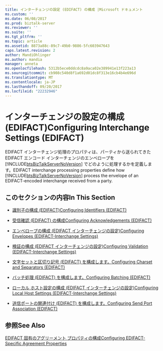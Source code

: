 ```yaml
---
title: インターチェンジの設定 (EDIFACT) の構成 |Microsoft ドキュメント
ms.custom: ''
ms.date: 06/08/2017
ms.prod: biztalk-server
ms.reviewer: ''
ms.suite: ''
ms.tgt_pltfrm: ''
ms.topic: article
ms.assetid: 8873a88c-89c7-49b0-9886-5fc603947643
caps.latest.revision: 2
author: MandiOhlinger
ms.author: mandia
manager: anneta
ms.openlocfilehash: 5312b5ece0ddcdc8a9aca02e389941e13f223a13
ms.sourcegitcommit: cb908c540d8f1a692d01dc8f313e16cb4b4e696d
ms.translationtype: MT
ms.contentlocale: ja-JP
ms.lasthandoff: 09/20/2017
ms.locfileid: "22232946"
---
```

# <a name="configuring-interchange-settings-edifact"></a><span data-ttu-id="792fc-102">インターチェンジの設定の構成 (EDIFACT)</span><span class="sxs-lookup"><span data-stu-id="792fc-102">Configuring Interchange Settings (EDIFACT)</span></span>
<span data-ttu-id="792fc-103">EDIFACT インターチェンジ処理のプロパティは、パーティから送られてきた EDIFACT エンコード インターチェンジのエンベロープを [!INCLUDE[btsBizTalkServerNoVersion](../includes/btsbiztalkservernoversion-md.md)] でどのように処理するかを定義します。</span><span class="sxs-lookup"><span data-stu-id="792fc-103">EDIFACT interchange processing properties define how [!INCLUDE[btsBizTalkServerNoVersion](../includes/btsbiztalkservernoversion-md.md)] process the envelope of an EDIFACT-encoded interchange received from a party.</span></span>  
  
## <a name="in-this-section"></a><span data-ttu-id="792fc-104">このセクションの内容</span><span class="sxs-lookup"><span data-stu-id="792fc-104">In This Section</span></span>  
  
-   [<span data-ttu-id="792fc-105">識別子の構成 (EDIFACT)</span><span class="sxs-lookup"><span data-stu-id="792fc-105">Configuring Identifiers (EDIFACT)</span></span>](../core/configuring-identifiers-edifact.md)  
  
-   [<span data-ttu-id="792fc-106">受信確認 (EDIFACT) の構成</span><span class="sxs-lookup"><span data-stu-id="792fc-106">Configuring Acknowledgements (EDIFACT)</span></span>](../core/configuring-acknowledgements-edifact.md)  
  
-   [<span data-ttu-id="792fc-107">エンベロープの構成 (EDIFACT インターチェンジの設定)</span><span class="sxs-lookup"><span data-stu-id="792fc-107">Configuring Envelopes (EDIFACT-Interchange Settings)</span></span>](../core/configuring-envelopes-edifact-interchange-settings.md)  
  
-   [<span data-ttu-id="792fc-108">検証の構成 (EDIFACT インターチェンジの設定)</span><span class="sxs-lookup"><span data-stu-id="792fc-108">Configuring Validation (EDIFACT-Interchange Settings)</span></span>](../core/configuring-validation-edifact-interchange-settings.md)  
  
-   [<span data-ttu-id="792fc-109">文字セットと区切り記号 (EDIFACT) を構成します。</span><span class="sxs-lookup"><span data-stu-id="792fc-109">Configuring Charset and Separators (EDIFACT)</span></span>](../core/configuring-charset-and-separators-edifact.md)  
  
-   [<span data-ttu-id="792fc-110">バッチ処理 (EDIFACT) を構成します。</span><span class="sxs-lookup"><span data-stu-id="792fc-110">Configuring Batching (EDIFACT)</span></span>](../core/configuring-batching-edifact.md)  
  
-   [<span data-ttu-id="792fc-111">ローカル ホスト設定の構成 (EDIFACT インターチェンジの設定)</span><span class="sxs-lookup"><span data-stu-id="792fc-111">Configuring Local Host Settings (EDIFACT-Interchange Settings)</span></span>](../core/configuring-local-host-settings-edifact-interchange-settings.md)  
  
-   [<span data-ttu-id="792fc-112">送信ポートの関連付け (EDIFACT) を構成します。</span><span class="sxs-lookup"><span data-stu-id="792fc-112">Configuring Send Port Association (EDIFACT)</span></span>](../core/configuring-send-port-association-edifact.md)  
  
## <a name="see-also"></a><span data-ttu-id="792fc-113">参照</span><span class="sxs-lookup"><span data-stu-id="792fc-113">See Also</span></span>  
 [<span data-ttu-id="792fc-114">EDIFACT 固有のアグリーメント プロパティの構成</span><span class="sxs-lookup"><span data-stu-id="792fc-114">Configuring EDIFACT-Specific Agreement Properties</span></span>](../core/configuring-edifact-specific-agreement-properties.md)